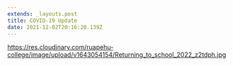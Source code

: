```yaml
---
extends: _layouts.post
title: COVID-19 Update
date: 2021-12-02T20:16:20.139Z
---
```

<https://res.cloudinary.com/ruapehu-college/image/upload/v1643054154/Returning_to_school_2022_z2tdph.jpg>
